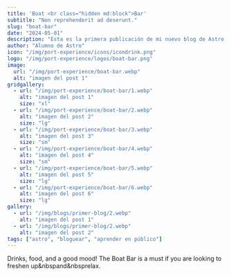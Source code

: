 ```yaml
---
title: 'Boat <br class="hidden md:block">Bar'
subtitle: "Non reprehenderit ad deserunt."
slug: "boat-bar"
date: "2024-05-01"
description: "Esta es la primera publicación de mi nuevo blog de Astro."
author: "Alumno de Astro"
icon: "/img/port-experience/icons/icondrink.png"
logo: "/img/port-experience/logos/boat-bar.png"
image:
  url: "/img/port-experience/boat-bar.webp"
  alt: "imagen del post 1"
gridgallery:
  - url: "/img/port-experience/boat-bar/1.webp"
    alt: "imagen del post 1"
    size: "xl"
  - url: "/img/port-experience/boat-bar/2.webp"
    alt: "imagen del post 2"
    size: "lg"
  - url: "/img/port-experience/boat-bar/3.webp"
    alt: "imagen del post 3"
    size: "sm"
  - url: "/img/port-experience/boat-bar/4.webp"
    alt: "imagen del post 4"
    size: "sm"
  - url: "/img/port-experience/boat-bar/5.webp"
    alt: "imagen del post 5"
    size: "lg"
  - url: "/img/port-experience/boat-bar/6.webp"
    alt: "imagen del post 6"
    size: "lg"
gallery:
  - url: "/img/blogs/primer-blog/2.webp"
    alt: "imagen del post 1"
  - url: "/img/blogs/primer-blog/2.webp"
    alt: "imagen del post 2"
tags: ["astro", "bloguear", "aprender en público"]
---
```



Drinks, food, and a good mood! The Boat Bar is a must if you are looking to freshen up&nbspand&nbsprelax.